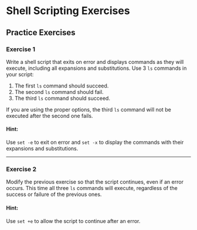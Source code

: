 # Shell Scripting Exercises

## Practice Exercises

### Exercise 1
Write a shell script that exits on error and displays commands as they will execute, including all expansions and substitutions. Use 3 `ls` commands in your script:
1. The first `ls` command should succeed.
2. The second `ls` command should fail.
3. The third `ls` command should succeed.

If you are using the proper options, the third `ls` command will not be executed after the second one fails.

#### Hint:
Use `set -e` to exit on error and `set -x` to display the commands with their expansions and substitutions.

---

### Exercise 2
Modify the previous exercise so that the script continues, even if an error occurs. This time all three `ls` commands will execute, regardless of the success or failure of the previous ones.

#### Hint:
Use `set +e` to allow the script to continue after an error.
